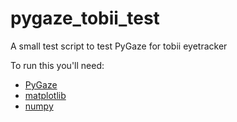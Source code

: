 # pygaze_tobii_test
A small test script to test PyGaze for tobii eyetracker

To run this you'll need:
* [PyGaze](https://github.com/esdalmaijer/PyGaze)
* [matplotlib](https://matplotlib.org/)
* [numpy](http://www.numpy.org/)
